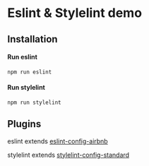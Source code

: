 # Eslint & Stylelint demo

## Installation

#### Run eslint
`npm run eslint`


#### Run stylelint
`npm run stylelint`

## Plugins

eslint extends [eslint-config-airbnb](https://github.com/airbnb/javascript/tree/master/packages/eslint-config-airbnb)

stylelint extends [stylelint-config-standard](https://github.com/stylelint/stylelint-config-standard)